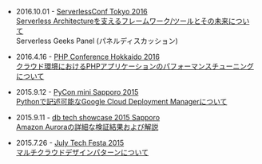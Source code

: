 - 2016.10.01 - [ServerlessConf Tokyo 2016](http://tokyo.serverlessconf.io/)  
[Serverless Architectureを支えるフレームワーク/ツールとその未来について](http://www.slideshare.net/marcyterui/unlimited-frameworks)  
Serverless Geeks Panel (パネルディスカッション)

- 2016.4.16 - [PHP Conference Hokkaido 2016](http://phpcon.sapporo-php.net/2016/)  
[クラウド環境におけるPHPアプリケーションのパフォーマンスチューニングについて](http://www.slideshare.net/marcyterui/php-60979337)

- 2015.9.12 - [PyCon mini Sapporo 2015](https://sapporo.pycon.jp/2015/)  
[Pythonで記述可能なGoogle Cloud Deployment Managerについて](http://www.slideshare.net/marcyterui/pythonyamlgcpdeploygoogle-cloud-deployment-manager)

- 2015.9.11 - [db tech showcase 2015 Sapporo](http://www.insight-tec.com/dbts-sapporo-2015.html)  
[Amazon Auroraの詳細な検証結果および解説](http://www.slideshare.net/marcyterui/amazon-aurora-52662214)

- 2015.7.26 - [July Tech Festa 2015](http://2015.techfesta.jp/p/program.html#multiple_cloud_usecase)  
[マルチクラウドデザインパターンについて](http://www.slideshare.net/marcyterui/multi-cloud-design-patternbeta)
